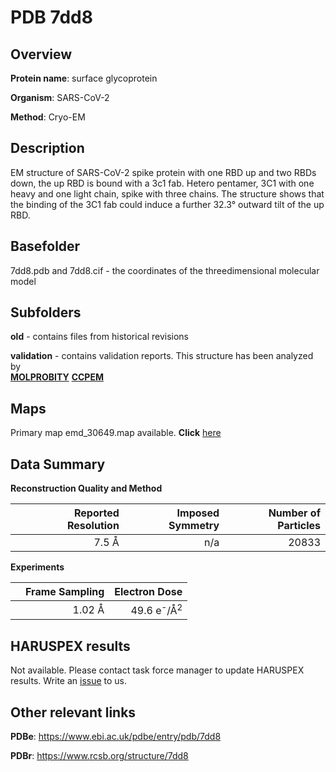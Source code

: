# PDB 7dd8

## Overview

**Protein name**: surface glycoprotein

**Organism**: SARS-CoV-2

**Method**: Cryo-EM

## Description

EM structure of SARS-CoV-2 spike protein with one RBD up and two RBDs down, the up RBD is bound with a 3c1 fab. Hetero pentamer, 3C1 with one heavy and one light chain, spike with three chains. The structure shows that the binding of the 3C1 fab could induce a further 32.3° outward tilt of the up RBD.

## Basefolder

7dd8.pdb and 7dd8.cif - the coordinates of the threedimensional molecular model

## Subfolders



**old** - contains files from historical revisions

**validation** - contains validation reports. This structure has been analyzed by <br>  [**MOLPROBITY**](https://github.com/thorn-lab/coronavirus_structural_task_force/tree/master/pdb/surface_glycoprotein/SARS-CoV-2/7dd8/validation/molprobity)   [**CCPEM**](https://github.com/thorn-lab/coronavirus_structural_task_force/tree/master/pdb/surface_glycoprotein/SARS-CoV-2/7dd8/validation/ccpem-validation)



## Maps

Primary map emd_30649.map available. **Click** [here](http://ftp.wwpdb.org/pub/emdb/structures/EMD-30649/map/) 

## Data Summary
**Reconstruction Quality and Method**

|   | Reported Resolution | Imposed Symmetry | Number of Particles |
|---|-------------:|----------------:|--------------:|
|   |7.5 Å|n/a|20833|

**Experiments**

|   | Frame Sampling | Electron Dose |
|---|-------------:|----------------:|
|   |1.02 Å|49.6 e<sup>-</sup>/Å<sup>2</sup>|

## HARUSPEX results

Not available. Please contact task force manager to update HARUSPEX results. Write an [issue](https://github.com/thorn-lab/coronavirus_structural_task_force/issues) to us.

## Other relevant links 
**PDBe**:  https://www.ebi.ac.uk/pdbe/entry/pdb/7dd8
 
**PDBr**: https://www.rcsb.org/structure/7dd8 
